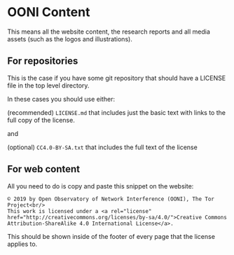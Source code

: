 # OONI Content

This means all the website content, the research reports and all media assets
(such as the logos and illustrations).

## For repositories

This is the case if you have some git repository that should have a LICENSE
file in the top level directory.

In these cases you should use either:

(recommended) `LICENSE.md` that includes just the basic text with links to the
full copy of the license.

and

(optional) `CC4.0-BY-SA.txt` that includes the full text of the license

## For web content

All you need to do is copy and paste this snippet on the website:

```
© 2019 by Open Observatory of Network Interference (OONI), The Tor Project<br/>
This work is licensed under a <a rel="license" href="http://creativecommons.org/licenses/by-sa/4.0/">Creative Commons Attribution-ShareAlike 4.0 International License</a>.
```

This should be shown inside of the footer of every page that the license
applies to.
